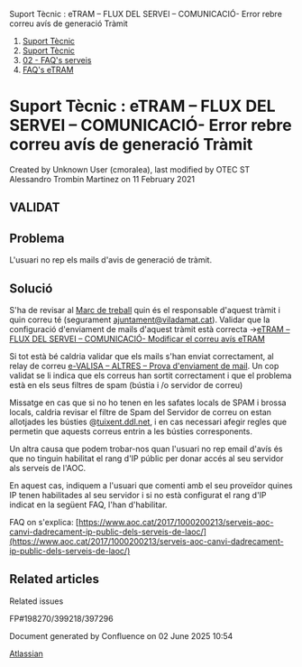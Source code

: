 Suport Tècnic : eTRAM – FLUX DEL SERVEI – COMUNICACIÓ- Error rebre correu avís de generació Tràmit  

1.  [Suport Tècnic](index.html)
2.  [Suport Tècnic](13893782.html)
3.  [02 - FAQ's serveis](26313393.html)
4.  [FAQ's eTRAM](28705567.html)

Suport Tècnic : eTRAM – FLUX DEL SERVEI – COMUNICACIÓ- Error rebre correu avís de generació Tràmit
==================================================================================================

Created by Unknown User (cmoralea), last modified by OTEC ST Alessandro Trombin Martinez on 11 February 2021

VALIDAT
-------

Problema
--------

L'usuari no rep els mails d'avis de generació de tràmit.

Solució
-------

S'ha de revisar al [Marc de treball](https://tramits.seu.cat/absis/) quin és el responsable d'aquest tràmit i quin correu té (segurament [ajuntament@viladamat.cat](mailto:ajuntament@viladamat.cat)). Validar que la configuració d'enviament de mails d'aquest tràmit està correcta ->[eTRAM – FLUX DEL SERVEI – COMUNICACIÓ- Modificar el correu avís eTRAM](41518278.html)

Si tot està bé caldria validar que els mails s'han enviat correctament, al relay de correu [e-VALISA – ALTRES – Prova d'enviament de mail](26313574.html). Un cop validat se li indica que els correus han sortit correctament i que el problema està en els seus filtres de spam (bústia i /o servidor de correu)

Missatge en cas que si no ho tenen en les safates locals de SPAM i brossa locals, caldria revisar el filtre de Spam del Servidor de correu on estan allotjades les bústies @[tuixent.ddl.net](http://tuixent.ddl.net), i en cas necessari afegir regles que permetin que aquests correus entrin a les bústies corresponents.

  

Un altra causa que podem trobar-nos quan l'usuari no rep email d'avís és que no tinguin habilitat el rang d'IP públic per donar accés al seu servidor als serveis de l'AOC.

En aquest cas, indiquem a l'usuari que comenti amb el seu proveïdor quines IP tenen habilitades al seu servidor i si no està configurat el rang d'IP indicat en la següent FAQ, l'han d'habilitar.

FAQ on s'explica: [https://www.aoc.cat/2017/1000200213/serveis-aoc-canvi-dadrecament-ip-public-dels-serveis-de-laoc/](https://www.aoc.cat/2017/1000200213/serveis-aoc-canvi-dadrecament-ip-public-dels-serveis-de-laoc/)  

Related articles
----------------

  

Related issues

FP#198270/399218/397296

Document generated by Confluence on 02 June 2025 10:54

[Atlassian](http://www.atlassian.com/)